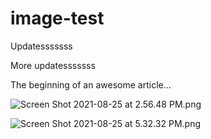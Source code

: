 # image-test

Updatesssssss

More updatesssssss

The beginning of an awesome article...


![Screen Shot 2021-08-25 at 2.56.48 PM.png](https://stoplight.io/api/v1/projects/cHJqOjgyMDAx/images/P91FOBNJiA0)



![Screen Shot 2021-08-25 at 5.32.32 PM.png](https://stoplight.io/api/v1/projects/cHJqOjgyMDAx/images/OxLYf3Bjx2M)



